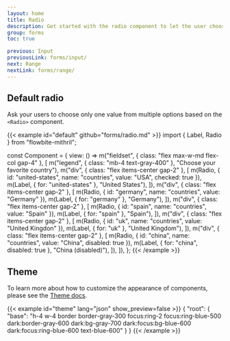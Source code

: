 ```yaml
---
layout: home
title: Radio
description: Get started with the radio component to let the user choose a single option from multiple options in the form of a circle based on multiple styles and colors
group: forms
toc: true

previous: Input
previousLink: forms/input/
next: Range
nextLink: forms/range/
---
```


## Default radio

Ask your users to choose only one value from multiple options based on the `<Radio>` component.

{{< example id="default" github="forms/radio.md" >}}
import { Label, Radio } from "flowbite-mithril";

const Component = {
  view: () =>
    m("fieldset", { class: "flex max-w-md flex-col gap-4" }, [
      m("legend", { class: "mb-4 text-gray-400" }, "Choose your favorite country"),
      m("div", { class: "flex items-center gap-2" }, [
        m(Radio, { id: "united-states", name: "countries", value: "USA", checked: true }),
        m(Label, { for: "united-states" }, "United States"),
      ]),
      m("div", { class: "flex items-center gap-2" }, [
        m(Radio, { id: "germany", name: "countries", value: "Germany" }),
        m(Label, { for: "germany" }, "Germany"),
      ]),
      m("div", { class: "flex items-center gap-2" }, [
        m(Radio, { id: "spain", name: "countries", value: "Spain" }),
        m(Label, { for: "spain" }, "Spain"),
      ]),
      m("div", { class: "flex items-center gap-2" }, [
        m(Radio, { id: "uk", name: "countries", value: "United Kingdon" }),
        m(Label, { for: "uk" }, "United Kingdom"),
      ]),
      m("div", { class: "flex items-center gap-2" }, [
        m(Radio, { id: "china", name: "countries", value: "China", disabled: true }),
        m(Label, { for: "china", disabled: true }, "China (disabled)"),
      ]),
    ]),
};
{{< /example >}}

## Theme

To learn more about how to customize the appearance of components, please see the [Theme docs](https://www.flowbite-react.com/docs/customize/theme).

{{< example id="theme" lang="json" show_preview=false >}}
{
  "root": {
    "base": "h-4 w-4 border border-gray-300 focus:ring-2 focus:ring-blue-500 dark:border-gray-600 dark:bg-gray-700 dark:focus:bg-blue-600 dark:focus:ring-blue-600 text-blue-600"
  }
}
{{< /example >}}

